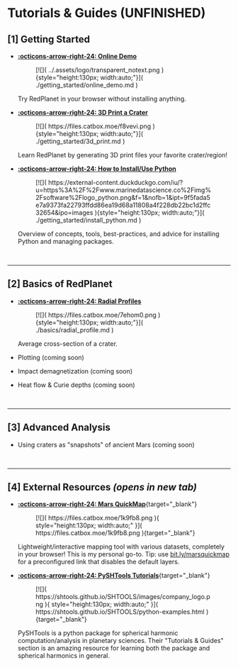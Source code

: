 # Tutorials & Guides (UNFINISHED)

<!--
SELF NOTE:

I like these card-type templates:
- [ramanspy tutorials](https://ramanspy.readthedocs.io/en/latest/auto_tutorials/index.html)
- [cartopy gallery](https://scitools.org.uk/cartopy/docs/latest/gallery/index.html)
-->

## [1] Getting Started


<div class="grid cards" markdown>

-   [**:octicons-arrow-right-24: Online Demo**](./getting_started/online_demo.md)

    <figure markdown="span">
        [![](
            ../.assets/logo/transparent_notext.png
        ){style="height:130px; width:auto;"}](
            ./getting_started/online_demo.md
        )
    </figure>

    Try RedPlanet in your browser without installing anything.


-   [**:octicons-arrow-right-24: 3D Print a Crater**](./getting_started/3d_print.md)

    <figure markdown="span">
        [![](
            https://files.catbox.moe/f8vevi.png
        ){style="height:130px; width:auto;"}](
            ./getting_started/3d_print.md
        )
    </figure>

    Learn RedPlanet by generating 3D print files your favorite crater/region!


-   [**:octicons-arrow-right-24: How to Install/Use Python**](./getting_started/install_python.md)

    <figure markdown="span">
        [![](
            https://external-content.duckduckgo.com/iu/?u=https%3A%2F%2Fwww.marinedatascience.co%2Fimg%2Fsoftware%2Flogo_python.png&f=1&nofb=1&ipt=9f5fada5e7a9373fa22793ffdd86ea19d68a11808a4f228db22bc1d2ffc32654&ipo=images
        ){style="height:130px; width:auto;"}](
            ./getting_started/install_python.md
        )
    </figure>

    Overview of concepts, tools, best-practices, and advice for installing Python and managing packages.

</div>



&nbsp;

---
## [2] Basics of RedPlanet


<div class="grid cards" markdown>

-   [**:octicons-arrow-right-24: Radial Profiles**](./basics/radial_profile.md)

    <figure markdown="span">
        [![](
            https://files.catbox.moe/7ehom0.png
        ){style="height:130px; width:auto;"}](
            ./basics/radial_profile.md
        )
    </figure>

    Average cross-section of a crater.


-   Plotting (coming soon)


-   Impact demagnetization (coming soon)


-   Heat flow & Curie depths (coming soon)

</div>



&nbsp;

---
## [3] Advanced Analysis


<div class="grid cards" markdown>

-   Using craters as "snapshots" of ancient Mars (coming soon)

</div>



&nbsp;

---
## [4] External Resources *(opens in new tab)*

<div class="grid cards" markdown>

-   [**:octicons-arrow-right-24: Mars QuickMap**](https://mars.quickmap.io/layers?prjExtent=-16435210.8833828%2C-8021183.5691341%2C12908789.1166172%2C7866816.4308659&showGraticule=true&layers=NrBMBoAYvBGcQGYAsA2AHHGkB0BOcAOwFcAbU8AbwCIAzUgSwGMBrAUwCdqAuWgQ1IBnNgF8AumKrixQA&proj=3&time=2024-11-11T07%3A09%3A37.723Z){target="_blank"}

    <figure markdown="span">
        [![](
            https://files.catbox.moe/1k9fb8.png
        ){ style="height:130px; width:auto;" }](
            https://files.catbox.moe/1k9fb8.png
        ){target="_blank"}
    </figure>

    Lightweight/interactive mapping tool with various datasets, completely in your browser! This is my personal go-to. Tip: use [bit.ly/marsquickmap](https://bit.ly/marsquickmap) for a preconfigured link that disables the default layers.


-   [**:octicons-arrow-right-24: PySHTools Tutorials**](https://shtools.github.io/SHTOOLS/python-examples.html){target="_blank"}

    <figure markdown="span">
        [![](
            https://shtools.github.io/SHTOOLS/images/company_logo.png
        ){ style="height:130px; width:auto;" }](
            https://shtools.github.io/SHTOOLS/python-examples.html
        ){target="_blank"}
    </figure>

    PySHTools is a python package for spherical harmonic computation/analysis in planetary sciences. Their "Tutorials & Guides" section is an amazing resource for learning both the package and spherical harmonics in general.

</div>
